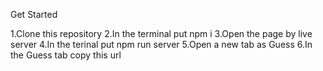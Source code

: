 Get Started


1.Clone this repository
2.In the terminal put npm i
3.Open the page by live server
4.In the terinal put npm run server
5.Open a new tab as Guess
6.In the Guess tab copy this url
